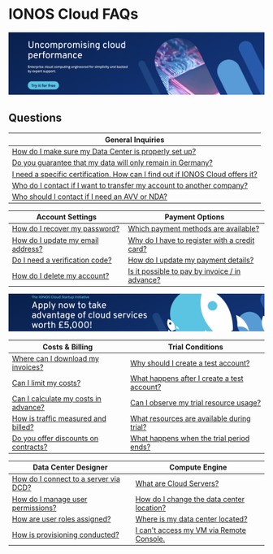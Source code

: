 # IONOS Cloud FAQs

![Click here to sign up for a free IONOS Cloud trial account! ](/images//uncompromise_cloud.png)

## Questions

| General Inquiries                                                                                                                                                                                                                   |
| ----------------------------------------------------------------------------------------------------------------------------------------------------------------------------------------------------------------------------------- |
| [How do I make sure my Data Center is properly set up?](general-information/frequently-asked-questions/general-inquiries.md#q-how-do-i-ensure-my-data-center-is-properly-set-up)                                                    |
| [Do you guarantee that my data will only remain in Germany?](general-information/frequently-asked-questions/general-inquiries.md#q-do-you-guarantee-that-my-data-will-only-remain-in-germany)                                       |
| [I need a specific certification. How can I find out if IONOS Cloud offers it?](general-information/frequently-asked-questions/general-inquiries.md#q-i-need-a-specific-certification.-how-can-i-find-out-if-ionos-cloud-offers-it) |
| [Who do I contact if I want to transfer my account to another company?](general-information/frequently-asked-questions/general-inquiries.md#q-who-do-i-contact-if-i-want-to-transfer-my-account-to-another-company)                 |
| [Who should I contact if I need an AVV or NDA?](general-information/frequently-asked-questions/general-inquiries.md#q-who-should-i-contact-if-i-need-an-avv-or-nda)                                                                 |

| Account Settings                                                                                                                           | Payment Options                                                                                                                                                                     |
| ------------------------------------------------------------------------------------------------------------------------------------------ | ----------------------------------------------------------------------------------------------------------------------------------------------------------------------------------- |
| [How do I recover my password?](general-information/frequently-asked-questions/account-settings.md#q-how-do-i-recover-my-password)         | [Which payment methods are available?](general-information/frequently-asked-questions/payment-options.md#q-which-payment-methods-are-available)                                     |
| [How do I update my email address?](general-information/frequently-asked-questions/account-settings.md#q-how-do-i-update-my-email-address) | [Why do I have to register with a credit card?](general-information/frequently-asked-questions/payment-options.md#q-why-do-i-have-to-register-with-a-credit-card)                   |
| [Do I need a verification code?](general-information/frequently-asked-questions/account-settings.md#q-do-i-need-a-verification-code)       | [How do I update my payment details?](general-information/frequently-asked-questions/payment-options.md#q-how-do-i-update-my-payment-details)                                       |
| [How do I delete my account?](general-information/frequently-asked-questions/account-settings.md#q-how-do-i-delete-my-account)             | [Is it possible to pay by invoice / in advance?](general-information/frequently-asked-questions/payment-options.md#q-is-it-possible-to-pay-by-invoice-do-you-offer-advance-payment) |

![Click here to learn more about the IONOS Cloud Startup Initiative!](/images/ionos_cloud_startup.png)

| Costs & Billing                                                                                                                                      | Trial Conditions                                                                                                                                               |
| ---------------------------------------------------------------------------------------------------------------------------------------------------- | -------------------------------------------------------------------------------------------------------------------------------------------------------------- |
| [Where can I download my invoices?](general-information/frequently-asked-questions/costs-and-billing.md#q-where-can-i-download-my-invoices)          | [Why should I create a test account?](general-information/frequently-asked-questions/trial-conditions.md#q-why-should-i-create-a-test-account)                 |
| [Can I limit my costs?](general-information/frequently-asked-questions/costs-and-billing.md#q-can-i-limit-my-costs)                                  | [What happens after I create a test account?](general-information/frequently-asked-questions/trial-conditions.md#q-what-happens-after-i-create-a-test-account) |
| [Can I calculate my costs in advance?](general-information/frequently-asked-questions/costs-and-billing.md#q-can-i-calculate-my-expenses-in-advance) | [Can I observe my trial resource usage?](general-information/frequently-asked-questions/trial-conditions.md#q-can-i-observe-my-trial-resource-usage)           |
| [How is traffic measured and billed?](general-information/frequently-asked-questions/costs-and-billing.md#q-how-is-traffic-measured-and-billed)      | [What resources are available during trial?](general-information/frequently-asked-questions/trial-conditions.md#q-what-resources-are-available-during-trial)   |
| [Do you offer discounts on contracts?](general-information/frequently-asked-questions/costs-and-billing.md#q-do-you-offer-discounts-on-contracts)    | [What happens when the trial period ends?](general-information/frequently-asked-questions/trial-conditions.md#q-what-happens-when-the-trial-period-ends)       |

| Data Center Designer                                                                                                                                         | Compute Engine                                                                                                                                           |
| ------------------------------------------------------------------------------------------------------------------------------------------------------------ | -------------------------------------------------------------------------------------------------------------------------------------------------------- |
| [How do I connect to a server via DCD?](general-information/frequently-asked-questions/data-center-designer.md#q-how-do-i-connect-to-a-server-using-the-dcd) | [What are Cloud Servers?](general-information/frequently-asked-questions/compute-engine.md#q-what-are-cloud-servers)                                     |
| [How do I manage user permissions?](general-information/frequently-asked-questions/data-center-designer.md#q-how-do-i-manage-user-permissions)               | [How do I change the data center location?](general-information/frequently-asked-questions/compute-engine.md#q-how-do-i-change-the-data-center-location) |
| [How are user roles assigned?](general-information/frequently-asked-questions/data-center-designer.md#q-how-are-user-roles-assigned)                         | [Where is my data center located?](general-information/frequently-asked-questions/compute-engine.md#q-where-is-my-data-center-located)                   |
| [How is provisioning conducted?](general-information/frequently-asked-questions/data-center-designer.md#q-how-is-provisioning-conducted)                     | [I can't access my VM via Remote Console.](general-information/frequently-asked-questions/compute-engine.md#q-i-cant-access-my-vm-via-remote-console)    |
